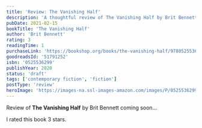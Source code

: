 ```yaml
---
title: 'Review: The Vanishing Half'
description: 'A thoughtful review of The Vanishing Half by Brit Bennett'
pubDate: 2021-02-15
bookTitle: 'The Vanishing Half'
author: 'Brit Bennett'
rating: 3
readingTime: 1
purchaseLink: 'https://bookshop.org/books/the-vanishing-half/9780525536291'
goodreadsId: '51791252'
isbn: '0525536299'
publishYear: 2020
status: 'draft'
tags: ['contemporary fiction', 'fiction']
postType: 'review'
heroImage: 'https://images-na.ssl-images-amazon.com/images/P/0525536299.01.L.jpg'
---
```


Review of **The Vanishing Half** by Brit Bennett coming soon...

I rated this book 3 stars.